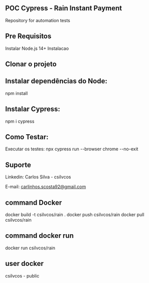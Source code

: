 ## POC Cypress - Rain Instant Payment
Repository for automation tests

## Pre Requisitos
Instalar Node.js 14+
Instalacao

## Clonar o projeto


## Instalar dependências do Node:
npm install

## Instalar Cypress:
npm i cypress

## Como Testar:
Executar os testes:
npx cypress run --browser chrome --no-exit

## Suporte
Linkedin: Carlos Silva - csilvcos

E-mail: carlinhos.scosta92@gmail.com

## command Docker
docker build -t csilvcos/rain .
docker push csilvcos/rain
docker pull csilvcos/rain

## command docker run
docker run csilvcos/rain

## user docker
csilvcos - public


